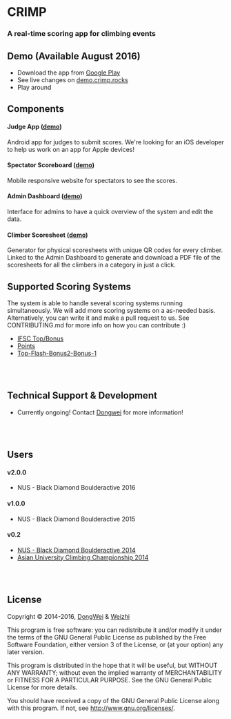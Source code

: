 # CRIMP
### A real-time scoring app for climbing events

<!-- Badges -->

## Demo (Available August 2016)
* Download the app from [Google Play]()
* See live changes on [demo.crimp.rocks](https://demo.crimp.rocks)
* Play around

## Components
#### Judge App ([demo]())
Android app for judges to submit scores. We're looking for an iOS developer to help us work on an app for Apple devices!

#### Spectator Scoreboard ([demo]())
Mobile responsive website for spectators to see the scores.

#### Admin Dashboard ([demo]())
Interface for admins to have a quick overview of the system and edit the data.

#### Climber Scoresheet ([demo]())
Generator for physical scoresheets with unique QR codes for every climber. Linked to the Admin Dashboard to generate and download a PDF file of the scoresheets for all the climbers in a category in just a click.


## Supported Scoring Systems
The system is able to handle several scoring systems running simultaneously. We will add more scoring systems on a as-needed basis. Alternatively, you can write it and make a pull request to us. See CONTRIBUTING.md for more info on how you can contribute :)

* [IFSC Top/Bonus]()
* [Points]()
* [Top-Flash-Bonus2-Bonus-1]()

<br><br>

## Technical Support & Development
* Currently ongoing! Contact <a href="https://github.com/leedongwei">Dongwei</a> for more information!

<br><br>

## Users
#### v2.0.0
* NUS - Black Diamond Boulderactive 2016

#### v1.0.0
* NUS - Black Diamond Boulderactive 2015

#### v0.2
* [NUS - Black Diamond Boulderactive 2014](http://boulderactive.nusclimb.com)
* [Asian University Climbing Championship 2014](http://nus.edu.sg/osa/src/competitive/competitions/aucc)



<br><br>


## License
Copyright © 2014-2016, [DongWei](https://github.com/leedongwei) & [Weizhi](https://github.com/ecc-weizhi)

This program is free software: you can redistribute it and/or modify
it under the terms of the GNU General Public License as published by
the Free Software Foundation, either version 3 of the License, or
(at your option) any later version.

This program is distributed in the hope that it will be useful,
but WITHOUT ANY WARRANTY; without even the implied warranty of
MERCHANTABILITY or FITNESS FOR A PARTICULAR PURPOSE.  See the
GNU General Public License for more details.

You should have received a copy of the GNU General Public License
along with this program.  If not, see <http://www.gnu.org/licenses/>.
